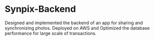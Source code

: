 # Synpix-Backend
Designed and implemented the backend of an app for sharing and synchronizing photos.
Deployed on AWS and Optimized the database performance for large scale of transactions. 
